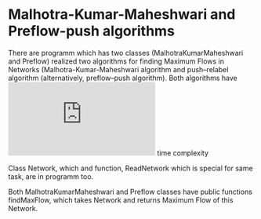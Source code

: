 # Malhotra-Kumar-Maheshwari and Preflow-push algorithms
There are programm which has two classes (MalhotraKumarMaheshwari and Preflow) realized two algorithms for finding Maximum Flows in Networks (Malhotra-Kumar-Maheshwari algorithm and push–relabel algorithm (alternatively, preflow–push algorithm). Both algorithms have ![equation](https://latex.codecogs.com/gif.latex?O%28V%5E3%29) time complexity

Class Network, which  and function, ReadNetwork which is special for same task, are in programm too.

Both MalhotraKumarMaheshwari and Preflow classes have public functions findMaxFlow, which takes Network and returns Maximum Flow of this Network.
